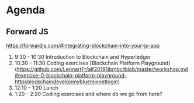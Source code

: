 # Agenda

## Forward JS

https://forwardjs.com/#integrating-blockchain-into-your-js-app

1.  9:30 - 10:30 Introduction to Blockchain and Hyperledger              
1. 10:30 - 11:30 Coding exercises 
                 [Blockchain Platform Playground)(https://github.com/LennartFr/alf20191ibmbc/blob/master/workshop.md#exercise-0-blockchain-platform-playground-httpsblockchaindevelopmybluemixnetlogin)
1. 12:10 -  1:20 Lunch
1.  1:20 -  2:20 Coding exercises and where do we go from here?
